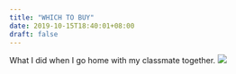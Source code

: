 ```yaml
---
title: "WHICH TO BUY"
date: 2019-10-15T18:40:01+08:00
draft: false
---
```


What I did when I go home with my classmate together.
![](http://cdn.nemoworks.info/ycao.cc/images/WHICH-TO-BUY.jpg)